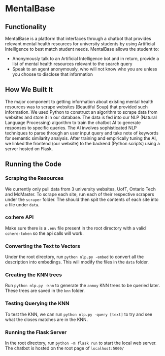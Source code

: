 # MentalBase
## Functionality
MentalBase is a platform that interfaces through a chatbot that provides relevant mental health resources for university students by using Artificial Intelligence to best match student needs.
MentalBase allows the student to:
- Anonymously talk to an Artificial Intelligence bot and in return, provide a list of mental health resources relevant to the search query
- Speak to an agent anonymously, who will not know who you are unless you choose to disclose that information

## How We Built It
The major component to getting information about existing mental health resources was to scrape websites (Beautiful Soup) that provided such information. We used Python to construct an algorithm to scrape data from websites and store it in our database. The data is fed into our NLP (Natural Language Processing) algorithm to train the chatbot AI to generate responses to specific queries. The AI involves sophisticated NLP techniques to parse through an user input query and take note of keywords for semantic similarity analysis. After training and empirically tuning the AI, we linked the frontend (our website) to the backend (Python scripts) using a server hosted on Flask.

## Running the Code

### Scraping the Resources
We currently only pull data from 3 university websites, UofT, Ontario Tech and McMaster. To scrape each site, run each of their respective scrapers under the `scraper` folder. The should then spit the contents of each site into a file under `data`.

### co:here API
Make sure there is a `.env` file present in the root directory with a valid `cohere-token` so the api calls will work.

### Converting the Text to Vectors
Under the root directory, run `python nlp.py -embed` to convert all the description into embedings. This will modify the files in the `data` folder.

### Creating the KNN trees
Run `python nlp.py -knn` to generate the `annoy` KNN trees to be queried later. These trees are saved in the `knn` folder.

### Testing Querying the KNN
To test the KNN, we can run `python nlp.py -query [text]` to try and see what the closes matches are in the KNN.

### Running the Flask Server
In the root directory, run `python -m flask run` to start the local web server. The chatbot is hosted on the root page of `localhost:5000/`
